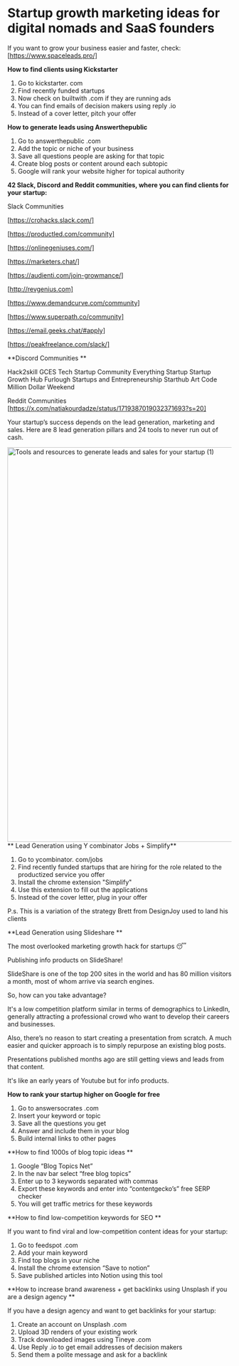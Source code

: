 # Startup growth marketing ideas for digital nomads and SaaS founders

If you want to grow your business easier and faster, check: [https://www.spaceleads.pro/]

**How to find clients using Kickstarter**
1. Go to kickstarter. com
2. Find recently funded startups 
3. Now check on builtwith .com if they are running ads
4. You can find emails of decision makers using reply .io
5. Instead of a cover letter, pitch your offer

**How to generate leads using Answerthepublic**

1. Go to answerthepublic .com
2. Add the topic or niche of your business
3. Save all questions people are asking for that topic
4. Create blog posts or content around each subtopic
5. Google will rank your website higher for topical authority

**42 Slack, Discord and Reddit communities, where you can find clients for your startup:**

Slack Communities

[https://crohacks.slack.com/]

[https://productled.com/community]

[https://onlinegeniuses.com/]

[https://marketers.chat/]

[https://audienti.com/join-growmance/]

[http://revgenius.com]

[https://www.demandcurve.com/community]

[https://www.superpath.co/community]

[https://email.geeks.chat/#apply]

[https://peakfreelance.com/slack/]

**Discord Communities
**

Hack2skill
GCES
Tech Startup Community
Everything Startup
Startup Growth Hub
Furlough
Startups and Entrepreneurship
Starthub
Art Code
Million Dollar Weekend

Reddit Communities
[https://x.com/natiakourdadze/status/1719387019032371693?s=20]


Your startup’s success depends on the lead generation, marketing and sales.
Here are 8 lead generation pillars and 24 tools to never run out of cash.

<img width="887" alt="Tools and resources to generate leads and sales for your startup (1)" src="https://github.com/user-attachments/assets/bb306e6c-78eb-4f06-9d60-f13fce5baef2">
**
Lead Generation using Y combinator Jobs + Simplify**

1. Go to ycombinator. com/jobs
2. Find recently funded startups that are hiring for the role related to the productized service you offer
3. Install the chrome extension "Simplify"
4. Use this extension to fill out the applications
5. Instead of the cover letter, plug in your offer

P.s.
This is a variation of the strategy Brett from DesignJoy used to land his clients

**Lead Generation using Slideshare
**

The most overlooked marketing growth hack for startups 😴

Publishing info products on SlideShare!

SlideShare is one of the top 200 sites in the world and has 80 million visitors a month, most of whom arrive via search engines.

So, how can you take advantage?

It's a low competition platform similar in terms of demographics to LinkedIn, generally attracting a professional crowd who want to develop their careers and businesses.

Also, there’s no reason to start creating a presentation from scratch. A much easier and quicker approach is to simply repurpose an existing blog posts.

Presentations published months ago are still getting views and leads from that content.

It's like an early years of Youtube but for info products.

**How to rank your startup higher on Google for free**

1. Go to answersocrates .com
2. Insert your keyword or topic
3. Save all the questions you get
4. Answer and include them in your blog
5. Build internal links to other pages


**How to find 1000s of blog topic ideas
**

1. Google “Blog Topics Net”
2. In the nav bar select “free blog topics”
3. Enter up to 3 keywords separated with commas
4. Export these keywords and enter into “contentgecko’s” free SERP checker
5. You will get traffic metrics for these keywords


**How to find low-competition keywords for SEO
**

If you want to find viral and low-competition content ideas for your startup:
1. Go to feedspot .com
2. Add your main keyword
3. Find top blogs in your niche
4. Install the chrome extension “Save to notion”
5. Save published articles into Notion using this tool

**How to increase brand awareness + get backlinks using Unsplash if you are a design agency
**

If you have a design agency and want to get backlinks for your startup:

1. Create an account on Unsplash .com
2. Upload 3D renders of your existing work
3. Track downloaded images using Tineye .com
4. Use Reply .io to get email addresses of decision makers
5. Send them a polite message and ask for a backlink








